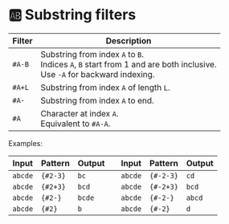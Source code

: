 # 🆎 Substring filters

| Filter  | Description                                       |
| ------- | ------------------------------------------------- |
| `#A-B`  | Substring from index `A` to `B`.<br>Indices `A`, `B` start from 1 and are both inclusive.<br>Use `-A` for backward indexing. |
| `#A+L`  | Substring from index `A` of length `L`.           |
| `#A-`   | Substring from index `A` to end.                  |
| `#A`    | Character at index `A`.<br>Equivalent to `#A-A`.  |

Examples:

| Input   | Pattern  | Output | | Input   | Pattern   | Output |
| ------- | -------- | ------ |-| ------- | --------- | ------ |
| `abcde` | `{#2-3}` | `bc`   | | `abcde` | `{#-2-3}` | `cd`   |
| `abcde` | `{#2+3}` | `bcd`  | | `abcde` | `{#-2+3}` | `bcd`  |
| `abcde` | `{#2-}`  | `bcde` | | `abcde` | `{#-2-}`  | `abcd` |
| `abcde` | `{#2}`   | `b`    | | `abcde` | `{#-2}`   | `d`    |
